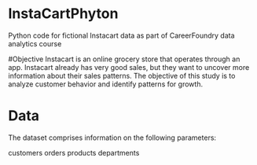 # InstaCartPhyton
Python code for fictional Instacart data as part of CareerFoundry data analytics course

#Objective 
Instacart is an online grocery store that operates through an app. Instacart already has very good sales, but they want to uncover more information about their sales patterns. The objective of this study is to analyze customer behavior and identify patterns for growth.

# Data
The dataset comprises information on the following parameters:

customers
orders
products
departments
